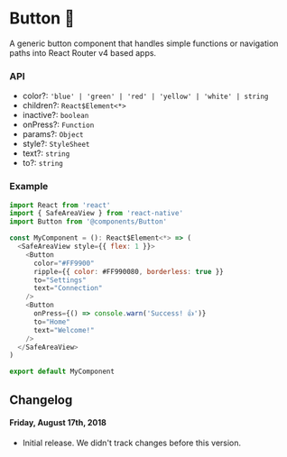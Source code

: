# Button 🔘

A generic button component that handles simple functions or navigation paths into React Router v4 based apps.

### API

- color?: `'blue' | 'green' | 'red' | 'yellow' | 'white' | string`
- children?: `React$Element<*>`
- inactive?: `boolean`
- onPress?: `Function`
- params?: `Object`
- style?: `StyleSheet`
- text?: `string`
- to?: `string`

### Example

```js
import React from 'react'
import { SafeAreaView } from 'react-native'
import Button from '@components/Button'

const MyComponent = (): React$Element<*> => (
  <SafeAreaView style={{ flex: 1 }}>
    <Button
      color="#FF9900"
      ripple={{ color: #FF990080, borderless: true }}
      to="Settings"
      text="Connection"
    />
    <Button
      onPress={() => console.warn('Success! 👍')}
      to="Home"
      text="Welcome!"
    />
  </SafeAreaView>
)

export default MyComponent
```

## Changelog

#### Friday, August 17th, 2018

- Initial release. We didn't track changes before this version.
